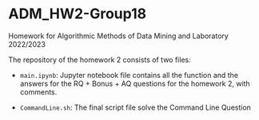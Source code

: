 # ADM_HW2-Group18

Homework for Algorithmic Methods of Data Mining and Laboratory 2022/2023

The repository of the homework 2 consists of two files:

- `main.ipynb`:
Jupyter notebook file contains all the function and the answers for the RQ + Bonus + AQ questions for the homework 2, with comments.

- `CommandLine.sh`:
The final script file solve the Command Line Question
